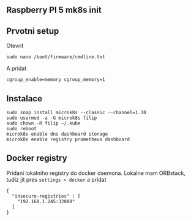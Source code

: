 Raspberry PI 5 mk8s init
-----

Prvotni setup
------

Otevrit

```shell
sudo nano /boot/firmware/cmdline.txt
```

A pridat 

```shell
cgroup_enable=memory cgroup_memory=1
```


Instalace
-----

```shell
sudo snap install microk8s --classic --channel=1.30
sudo usermod -a -G microk8s filip
sudo chown -R filip ~/.kube
sudo reboot 
microk8s enable dns dashboard storage
microk8s enable registry prometheus dashboard
```

Docker registry
----
Pridani lokalniho registry do docker daemona. Lokalne mam ORBstack, tudiz jit pres `settings > docker` a pridat 
```
{
  "insecure-registries" : [
    "192.168.1.245:32000"
  ]
}
```
